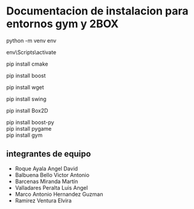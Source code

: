 # Documentacion de instalacion para entornos gym y 2BOX
python -m venv env

env\Scripts\activate


pip install cmake

pip install boost

pip install wget

pip install swing

pip install Box2D  

pip install boost-py                      
pip install pygame   
pip install gym

## integrantes de equipo
- Roque Ayala Angel David
- Balbuena Bello Victor Antonio
- Barcenas Miranda Martín
- Valladares Peralta Luis Angel
- Marco Antonio Hernandez Guzman 
- Ramirez Ventura Elvira

